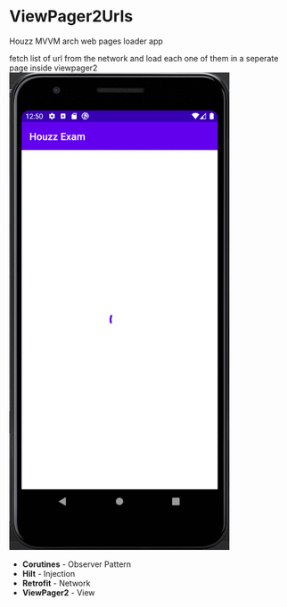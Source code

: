 # ViewPager2Urls
Houzz MVVM arch web pages loader app

fetch list of url from the network and load each one of them in a seperate page inside viewpager2
![img](demo.gif)

* <b>Corutines</b> - Observer Pattern
* <b>Hilt</b> - Injection
* <b>Retrofit</b> - Network
* <b>ViewPager2</b> - View 

